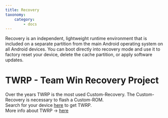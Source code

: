 ```yaml
---
title: Recovery
taxonomy:
    category:
        - docs
---
```


Recovery is an independent, lightweight runtime environment that is included on a separate partition from the main Android operating system on all Android devices. You can boot directly into recovery mode and use it to factory reset your device, delete the cache partition, or apply software updates.

# TWRP - Team Win Recovery Project
Over the years TWRP is the most used Custom-Recovery. The Custom-Recovery is necessary to flash a Custom-ROM.<br>
Search for your device [here](https://twrp.me/Devices/) to get TWRP.<br>
More info about TWRP -> [here](https://twrp.me/about/)


